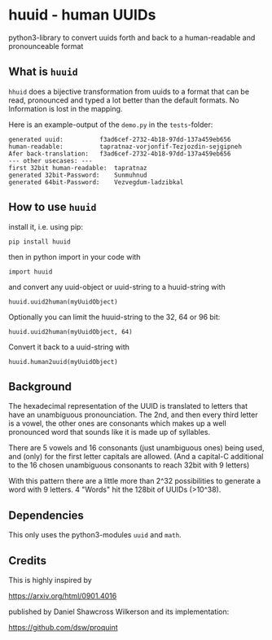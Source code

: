 # huuid - human UUIDs
python3-library to convert uuids forth and back to a human-readable and pronounceable format

## What is `huuid`

`hhuid` does a bijective transformation from uuids to a format that can be read, pronounced and typed a lot better than the default formats.
No Information is lost in the mapping.

Here is an example-output of the `demo.py` in the `tests`-folder:

```
generated uuid:          f3ad6cef-2732-4b18-97dd-137a459eb656
human-readable:          tapratnaz-vorjonfif-Tezjozdin-sejgipneh
Afer back-translation:   f3ad6cef-2732-4b18-97dd-137a459eb656
--- other usecases: ---
first 32bit human-readable:  tapratnaz
generated 32bit-Password:    Sunmuhnud
generated 64bit-Password:    Vezvegdum-ladzibkal
```

## How to use `huuid`

install it, i.e. using pip:

`pip install huuid`

then in python import in your code with

`import huuid`

and convert any uuid-object or uuid-string to a huuid-string with

`huuid.uuid2human(myUuidObject)`

Optionally you can limit the huuid-string to the 32, 64 or 96 bit:

`huuid.uuid2human(myUuidObject, 64)`

Convert it back to a uuid-string with

`huuid.human2uuid(myUuidObject)`

## Background

The hexadecimal representation of the UUID is translated to letters that have an unambiguous pronounciation. The 2nd, and then every third letter is a vowel, the other ones are consonants which makes up a well pronounced word that sounds like it is made up of syllables.

There are 5 vowels and 16 consonants (just unambiguous ones) being used, and (only) for the first letter capitals are allowed.
(And a capital-C additional to the 16 chosen unambiguous consonants to reach 32bit with 9 letters)

With this pattern there are a little more than 2^32 possibilities to generate a word with 9 letters.
4 "Words" hit the 128bit of UUIDs (>10^38).

## Dependencies

This only uses the python3-modules `uuid` and `math`.

## Credits

This is highly inspired by

https://arxiv.org/html/0901.4016

published by Daniel Shawcross Wilkerson
and its implementation:

https://github.com/dsw/proquint
